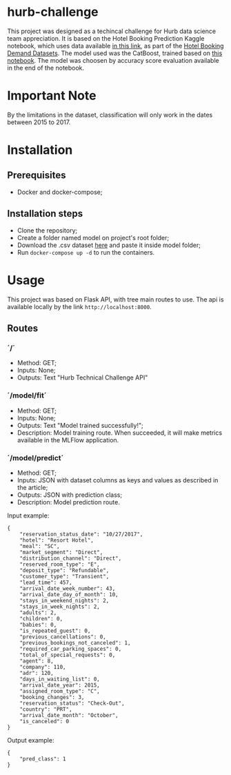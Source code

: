 # hurb-challenge

This project was designed as a techincal challenge for Hurb data science team appreciation. It is based on the Hotel Booking Prediction Kaggle notebook, which uses data available [in this link](https://storage.googleapis.com/dsc-public-info/general/jobs_challenges/machine_learning/entry_level/datasets/hotel_bookings.csv), as part of the [Hotel Booking Demand Datasets](https://www.sciencedirect.com/science/article/pii/S2352340918315191).
The model used was the CatBoost, trained based on [this notebook](https://www.kaggle.com/code/niteshyadav3103/hotel-booking-prediction-99-5-acc). The model was choosen by accuracy score evaluation available in the end of the notebook.

# Important Note
By the limitations in the dataset, classification will only work in the dates between 2015 to 2017.

# Installation
## Prerequisites
* Docker and docker-compose;

## Installation steps
* Clone the repository;
* Create a folder named model on project's root folder;
* Download the .csv dataset [here](https://storage.googleapis.com/dsc-public-info/general/jobs_challenges/machine_learning/entry_level/datasets/hotel_bookings.csv) and paste it inside model folder;
* Run `docker-compose up -d` to run the containers.

# Usage
This project was based on Flask API, with tree main routes to use. The api is available locally by the link `http://localhost:8000`.

## Routes

### ´/´
* Method: GET;
* Inputs: None;
* Outputs: Text "Hurb Technical Challenge API"

### ´/model/fit´
* Method: GET;
* Inputs: None;
* Outputs: Text "Model trained successfully!";
* Description: Model training route. When succeeded, it will make metrics available in the MLFlow application.

### ´/model/predict´
* Method: GET;
* Inputs: JSON with dataset columns as keys and values as described in the article;
* Outputs: JSON with prediction class;
* Description: Model prediction route.

Input example:
```
{
	"reservation_status_date": "10/27/2017",
	"hotel": "Resort Hotel",
	"meal": "SC",
	"market_segment": "Direct",
	"distribution_channel": "Direct",
	"reserved_room_type": "E",
	"deposit_type": "Refundable",
	"customer_type": "Transient",
	"lead_time": 457,
	"arrival_date_week_number": 43,
	"arrival_date_day_of_month": 10,
	"stays_in_weekend_nights": 2,
	"stays_in_week_nights": 2,
	"adults": 2,
	"children": 0,
	"babies": 0,
	"is_repeated_guest": 0,
	"previous_cancellations": 0,
	"previous_bookings_not_canceled": 1,
	"required_car_parking_spaces": 0,
	"total_of_special_requests": 0,
	"agent": 8,
	"company": 110,
	"adr": 120,
	"days_in_waiting_list": 0,
	"arrival_date_year": 2015,
	"assigned_room_type": "C",
	"booking_changes": 3,
	"reservation_status": "Check-Out",
	"country": "PRT",
	"arrival_date_month": "October",
	"is_canceled": 0
}
```

Output example:
```
{
	"pred_class": 1
}
```
